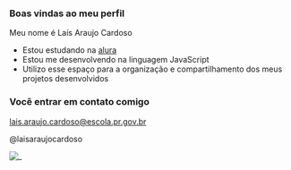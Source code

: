 ### Boas vindas ao meu perfil

Meu nome é Laís Araujo Cardoso 

- Estou estudando na [alura](https://www.alura.com.br)
- Estou me desenvolvendo na linguagem JavaScript
- Utilizo esse espaço para a organização e compartilhamento dos meus projetos desenvolvidos

### Você entrar em contato comigo 

lais.araujo.cardoso@escola.pr.gov.br 

@laisaraujocardoso

![_](https://media.tenor.com/o5FYJOR_QeoAAAAj/mallumvx-heart.gif)

